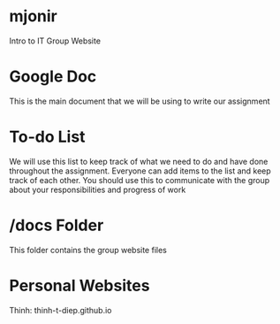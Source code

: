 # mjonir
Intro to IT Group Website

# Google Doc
This is the main document that we will be using to write our assignment

# To-do List
We will use this list to keep track of what we need to do and have done throughout the assignment. Everyone can add items to the list and keep track of each other. You should use this to communicate with the group about your responsibilities and progress of work

# /docs Folder
This folder contains the group website files

# Personal Websites
Thinh: thinh-t-diep.github.io
